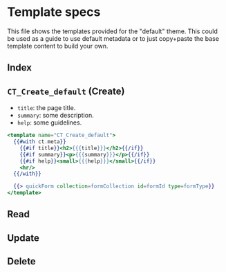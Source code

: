 # Template specs

This file shows the templates provided for the "default" theme. This could be
used as a guide to use default metadata or to just copy+paste the base template
content to build your own.

## Index


## ``CT_Create_default`` (Create)

- ``title``: the page title.
- ``summary``: some description.
- ``help``: some guidelines.

```handlebars
<template name="CT_Create_default">
  {{#with ct.meta}}
    {{#if title}}<h2>{{{title}}}</h2>{{/if}}
    {{#if summary}}<p>{{{summary}}}</p>{{/if}}
    {{#if help}}<small>{{{help}}}</small>{{/if}}
    <hr/>
  {{/with}}

  {{> quickForm collection=formCollection id=formId type=formType}}
</template>
```

## Read
## Update
## Delete
